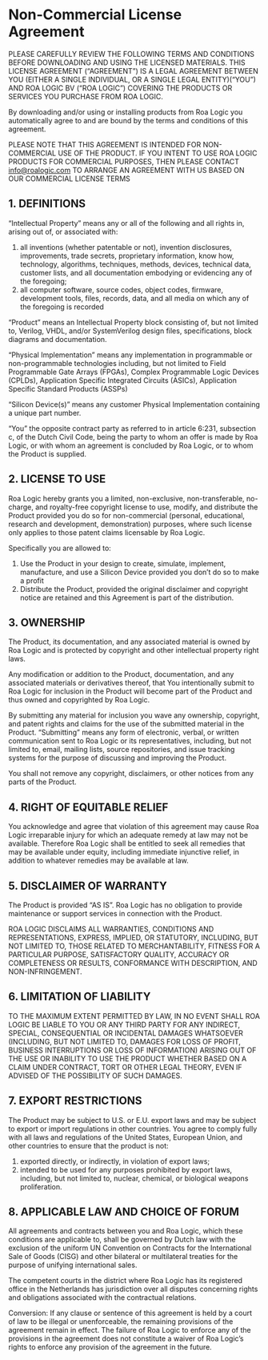 # Non-Commercial License Agreement

PLEASE CAREFULLY REVIEW THE FOLLOWING TERMS AND CONDITIONS BEFORE DOWNLOADING AND USING THE LICENSED MATERIALS. THIS LICENSE AGREEMENT (“AGREEMENT”) IS A LEGAL AGREEMENT BETWEEN YOU (EITHER A SINGLE INDIVIDUAL, OR A SINGLE LEGAL ENTITY)(“YOU”) AND ROA LOGIC BV (“ROA LOGIC”) COVERING THE PRODUCTS OR SERVICES YOU PURCHASE FROM ROA LOGIC.

By downloading and/or using or installing products from Roa Logic you automatically agree to and are bound by the terms and conditions of this agreement.

PLEASE NOTE THAT THIS AGREEMENT IS INTENDED FOR NON-COMMERCIAL USE OF THE PRODUCT. IF YOU INTENT TO USE ROA LOGIC PRODUCTS FOR COMMERCIAL PURPOSES, THEN PLEASE CONTACT info@roalogic.com TO ARRANGE AN AGREEMENT WITH US BASED ON OUR COMMERCIAL LICENSE TERMS

## 1. DEFINITIONS

“Intellectual Property” means any or all of the following and all rights in, arising out of, or associated with:


1. all inventions (whether patentable or not), invention disclosures, improvements, trade secrets, proprietary information, know how, technology, algorithms, techniques, methods, devices, technical data, customer lists, and all documentation embodying or evidencing any of the foregoing;
2. all computer software, source codes, object codes, firmware, development tools, files, records, data, and all media on which any of the foregoing is recorded

“Product” means an Intellectual Property block consisting of, but not limited to, Verilog, VHDL, and/or SystemVerilog design files, specifications, block diagrams and documentation.

“Physical Implementation” means any implementation in programmable or non-programmable technologies including, but not limited to Field Programmable Gate Arrays (FPGAs), Complex Programmable Logic Devices (CPLDs), Application Specific Integrated Circuits (ASICs), Application Specific Standard Products (ASSPs)

“Silicon Device(s)” means any customer Physical Implementation containing a unique part number.

“You” the opposite contract party as referred to in article 6:231, subsection c, of the Dutch Civil Code, being the party to whom an offer is made by Roa Logic, or with whom an agreement is concluded by Roa Logic, or to whom the Product is supplied.

## 2. LICENSE TO USE

Roa Logic hereby grants you a limited, non-exclusive, non-transferable, no-charge, and royalty-free copyright license to use, modify, and distribute the Product provided you do so for non-commercial (personal, educational, research and development, demonstration) purposes, where such license only applies to those patent claims licensable by Roa Logic.

Specifically you are allowed to:


1. Use the Product in your design to create, simulate, implement, manufacture, and use a Silicon Device provided you don’t do so to make a profit
2. Distribute the Product, provided the original disclaimer and copyright notice are retained and this Agreement is part of the distribution.

## 3. OWNERSHIP

The Product, its documentation, and any associated material is owned by Roa Logic and is protected by copyright and other intellectual property right laws.

Any modification or addition to the Product, documentation, and any associated materials or derivatives thereof, that You intentionally submit to Roa Logic for inclusion in the Product will become part of the Product and thus owned and copyrighted by Roa Logic.

By submitting any material for inclusion you wave any ownership, copyright, and patent rights and claims for the use of the submitted material in the Product. “Submitting” means any form of electronic, verbal, or written communication sent to Roa Logic or its representatives, including, but not limited to, email, mailing lists, source repositories, and issue tracking systems for the purpose of discussing and improving the Product.

You shall not remove any copyright, disclaimers, or other notices from any parts of the Product.

## 4. RIGHT OF EQUITABLE RELIEF

You acknowledge and agree that violation of this agreement may cause Roa Logic irreparable injury for which an adequate remedy at law may not be available. Therefore Roa Logic shall be entitled to seek all remedies that may be available under equity, including immediate injunctive relief, in addition to whatever remedies may be available at law.

## 5. DISCLAIMER OF WARRANTY

The Product is provided “AS IS”. Roa Logic has no obligation to provide maintenance or support services in connection with the Product.

ROA LOGIC DISCLAIMS ALL WARRANTIES, CONDITIONS AND REPRESENTATIONS, EXPRESS, IMPLIED, OR STATUTORY, INCLUDING, BUT NOT LIMITED TO, THOSE RELATED TO MERCHANTABILITY, FITNESS FOR A PARTICULAR PURPOSE, SATISFACTORY QUALITY, ACCURACY OR COMPLETENESS OR RESULTS, CONFORMANCE WITH DESCRIPTION, AND NON-INFRINGEMENT.

## 6. LIMITATION OF LIABILITY

TO THE MAXIMUM EXTENT PERMITTED BY LAW, IN NO EVENT SHALL ROA LOGIC BE LIABLE TO YOU OR ANY THIRD PARTY FOR ANY INDIRECT, SPECIAL, CONSEQUENTIAL OR INCIDENTAL DAMAGES WHATSOEVER (INCLUDING, BUT NOT LIMITED TO, DAMAGES FOR LOSS OF PROFIT, BUSINESS INTERRUPTIONS OR LOSS OF INFORMATION) ARISING OUT OF THE USE OR INABILITY TO USE THE PRODUCT WHETHER BASED ON A CLAIM UNDER CONTRACT, TORT OR OTHER LEGAL THEORY, EVEN IF ADVISED OF THE POSSIBILITY OF SUCH DAMAGES.

## 7. EXPORT RESTRICTIONS

The Product may be subject to U.S. or E.U. export laws and may be subject to export or import regulations in other countries. You agree to comply fully with all laws and regulations of the United States, European Union, and other countries to ensure that the product is not:


1. exported directly, or indirectly, in violation of export laws;
2. intended to be used for any purposes prohibited by export laws, including, but not limited to, nuclear, chemical, or biological weapons proliferation.

## 8. APPLICABLE LAW AND CHOICE OF FORUM

All agreements and contracts between you and Roa Logic, which these conditions are applicable to, shall be governed by Dutch law with the exclusion of the uniform UN Convention on Contracts for the International Sale of Goods (CISG) and other bilateral or multilateral treaties for the purpose of unifying international sales.

The competent courts in the district where Roa Logic has its registered office in the Netherlands has jurisdiction over all disputes concerning rights and obligations associated with the contractual relations.

Conversion: If any clause or sentence of this agreement is held by a court of law to be illegal or unenforceable, the remaining provisions of the agreement remain in effect. The failure of Roa Logic to enforce any of the provisions in the agreement does not constitute a waiver of Roa Logic’s rights to enforce any provision of the agreement in the future.
